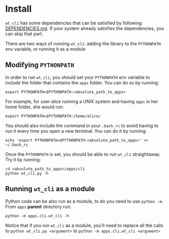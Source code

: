 # Install 

`wt_cli` has some dependencies that can be satisfied by following [DEPENDENCIES.md](DEPENDENCIES.md). If your system already satisfies the dependencies, you can skip that part.

There are two ways of running `wt_cli`: adding the library to the `PYTHONPATH` env variable, or running it as a module

## Modifying `PYTHONPATH`
In order to run `wt_cli`, you should set your `PYTHONPATH` env variable to include the folder that contains the `apps` folder. You can do so by running:

	export PYTHONPATH=$PYTHONPATH:<absolute_path_to_apps>
	
For example, for user alice running a UNIX system and having `apps` in her home folder, she would run:
	
	export PYTHONPATH=$PYTHONPATH:/home/alice/
	
You should also include the command in your `.bash_rc` to avoid having to run it every time you open a new terminal. You can do it by running:

	echo 'export PYTHONPATH=$PYTHONPATH:<absolute_path_to_apps>' >> ~/.bash_rc
	
Once the `PYTHONPATH` is set, you should be able to run `wt_cli` straightaway. Try it by running:

	cd <absolute_path_to_apps>/apps/cli
	python wt_cli.py -h
	
## Running `wt_cli` as a module
Python code can be also run as a module, to do you need to use `python -m`. From `apps` **parent** directory run:

    python -m apps.cli.wt_cli -h
    
Notice that if you run `wt_cli` as a module, you'll need to replace all the calls to `python wt_cli.py <argument>` to `python -m apps.cli.wt_cli <argument>` 